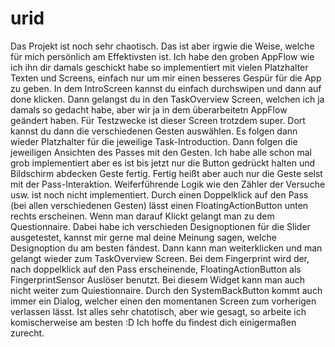 # urid

Das Projekt ist noch sehr chaotisch. Das ist aber irgwie die Weise, welche für mich persönlich am
Effektivsten ist. Ich habe den groben AppFlow wie ich ihn dir damals geschickt habe so implementiert
mit vielen Platzhalter Texten und Screens, einfach nur um mir einen besseres Gespür für die App zu
geben.
In dem IntroScreen kannst du einfach durchswipen und dann auf done klicken. Dann gelangst du in den
TaskOverview Screen, welchen ich ja damals so gedacht habe, aber wir ja in dem überarbeitetn AppFlow
geändert haben. Für Testzwecke ist dieser Screen trotzdem super.
Dort kannst du dann die verschiedenen Gesten auswählen. Es folgen dann wieder Platzhalter für die
jeweilige Task-Introduction.
Dann folgen die jeweiligen Ansichten des Passes mit den Gesten. Ich habe alle schon mal grob
implementiert aber es ist bis jetzt nur die Button gedrückt halten und Bildschirm abdecken Geste
fertig. Fertig heißt aber auch nur die Geste selst mit der Pass-Interaktion. Weiferführende Logik
wie den Zähler der Versuche usw. ist noch nicht implementiert.
Durch einen Doppelklick auf den Pass (bei allen verschiedenen Gesten) lässt einen
FloatingActionButton unten rechts erscheinen. Wenn man darauf Klickt gelangt man zu dem
Questionnaire.
Dabei habe ich verschieden Designoptionen für die Slider ausgetestet, kannst mir gerne mal deine Meinung sagen,
welche Designoption du am besten fändest. Dann kann man weiterklicken und man gelangt wieder zum
TaskOverview Screen.
Bei dem Fingerprint wird der, nach doppelklick auf den Pass erscheinende, FloatingActionButton als
FingerprintSensor Auslöser benutzt. Bei diesem Widget kann man auch nicht weiter zum Quiestionnaire.
Durch den SystemBackButton kommt auch immer ein Dialog, welcher einen den momentanen Screen zum
vorherigen verlassen lässt.
Ist alles sehr chatotisch, aber wie gesagt, so arbeite ich komischerweise am besten :D
Ich hoffe du findest dich einigermaßen zurecht.